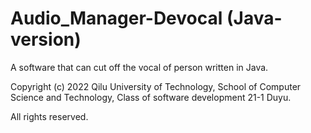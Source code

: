 # Audio_Manager-Devocal (Java-version)
A software that can cut off the vocal of person written in Java.

Copyright (c) 2022 Qilu University of Technology, School of Computer Science and Technology, Class of software development 21-1 Duyu.

All rights reserved.
